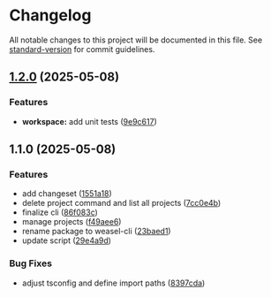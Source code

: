 # Changelog

All notable changes to this project will be documented in this file. See [standard-version](https://github.com/conventional-changelog/standard-version) for commit guidelines.

## [1.2.0](https://github.com/jonathansigg/weasel-cli/compare/v1.1.0...v1.2.0) (2025-05-08)


### Features

* **workspace:** add unit tests ([9e9c617](https://github.com/jonathansigg/weasel-cli/commit/9e9c6174d3804f9910655262cb7fd17ac57522e6))

## 1.1.0 (2025-05-08)


### Features

* add changeset ([1551a18](https://github.com/jonathansigg/weasel-cli/commit/1551a18aaa6bca76738d0d7266657a7901d8cb20))
* delete project command and list all projects ([7cc0e4b](https://github.com/jonathansigg/weasel-cli/commit/7cc0e4b8b1841f50ba213609f4e546a997280498))
* finalize cli ([86f083c](https://github.com/jonathansigg/weasel-cli/commit/86f083cab6a59020e1efc7c4d731008973df2ec8))
* manage projects ([f49aee6](https://github.com/jonathansigg/weasel-cli/commit/f49aee671ff2b3cee5bdb09734f50e5ce37e0389))
* rename package to weasel-cli ([23baed1](https://github.com/jonathansigg/weasel-cli/commit/23baed1e3d6e0cec272f3c4fea9b077f0ec419f9))
* update script ([29e4a9d](https://github.com/jonathansigg/weasel-cli/commit/29e4a9d479aef9ca7173427d09c7e44cd1c51902))


### Bug Fixes

* adjust tsconfig and define import paths ([8397cda](https://github.com/jonathansigg/weasel-cli/commit/8397cdab67bd6113471789371fbcbed1494d6d8d))
